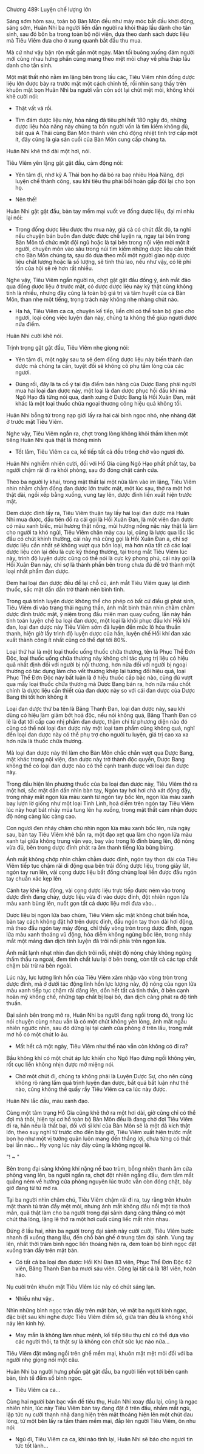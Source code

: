 




Chương 489: Luyện chế lượng lớn


Sáng sớm hôm sau, toàn bộ Bàn Môn đều như máy móc bắt đầu khởi động, sáng sớm, Huân Nhi ba người liền dẫn người ra khỏi tháp lầu dành cho tân sinh, sau đó bôn ba trong toàn bộ nội viện, dựa theo danh sách dược liệu mà Tiêu Viêm đưa cho ở xung quanh bắt đầu thu mua.

Mà cứ như vậy bận rộn mất gần một ngày. Màn tối buông xuống đám người mới cùng nhau hưng phấn cùng mang theo mệt mỏi chạy về phía tháp lầu danh cho tân sinh.

Một mật thất nhỏ nằm im lặng bên trong lầu các, Tiêu Viêm nhìn đống dược liệu lớn được bày ra trước mặt một cách chỉnh tề, rồi nhìn sang thấy trên khuôn mặt bọn Huân Nhi ba người vẫn còn sót lại chút mệt mỏi, không khỏi khẽ cười nói:

- Thật vất vả rồi.

- Tìm đám dược liệu này, hỏa năng đã tiêu phí hết 180 ngày đó, những dược liệu hỏa năng này chúng ta bốn người vốn là tìm kiếm không đủ, bất quá A Thái cùng Bàn Môn thành viên chủ động nhiệt tình trợ cấp một ít, đây cũng là gia sản cuối của Bàn Môn cung cấp chúng ta.

Huân Nhi khẽ thở dài một hơi, nói.

Tiêu Viêm yên lặng gật gật đầu, cảm động nói:

- Yên tâm đi, nhớ kỹ A Thái bọn họ đã bỏ ra bao nhiêu Hoả Năng, đợi luyện chế thành công, sau khi tiêu thụ phải bồi hoàn gấp đôi lại cho bọn họ.

- Nên thế!

Huân Nhi gật gật đầu, bàn tay mềm mại vuốt ve đống dược liệu, đại mi nhíu lại nói:

- Trong đống dược liệu được thu mua này, giá cả có chút đắt đỏ, ta nghĩ nếu chuyện bán buôn đan dược được chế luyện ra, ngay tại bên trong Bàn Môn tổ chức một đội ngũ hoặc là tại bên trong nội viện mời một ít người, chuyên môn vào sâu trong núi tìm kiếm những dược liệu cần thiết cho Bàn Môn chúng ta, sau đó dựa theo mỗi một người giao nộp dược liệu chất lượng hoặc là số lượng, sẽ tính thù lao, nếu như vậy, có lẽ phí tổn của hội sẽ rẻ hơn rất nhiều.

Nghe vậy, Tiêu Viêm ngẩn người ra, chợt gật gật đầu đồng ý, ánh mắt đảo qua đống dược liệu ở trước mặt, có được dược liệu này kỳ thật cũng không tính là nhiều, nhưng đây cũng là toàn bộ giá trị và tâm huyết của cả Bàn Môn, than nhẹ một tiếng, trọng trách này không nhẹ nhàng chút nào.

- Ha hả, Tiêu Viêm ca ca, chuyện kế tiếp, liền chỉ có thể toàn bộ giao cho ngươi, loại công việc luyện đan này, chúng ta không thể giúp ngươi được nửa điểm.

Huân Nhi cười khẽ nói.

Trịnh trọng gật gật đầu, Tiêu Viêm nhẹ giọng nói:

- Yên tâm đi, một ngày sau ta sẽ đem đống dược liệu này biến thành đan dược mà chúng ta cần, tuyệt đối sẽ không cô phụ tấm lòng của các ngươi.

- Đúng rồi, đây là ta cố ý tại địa điểm bán hàng của Dược Bang phái người mua hai loại đan dược này, một loại là đan dược phục hồi đấu khí mà Ngô Hạo đã từng nói qua, danh xưng ở Dược Bang là Hồi Xuân Đan, mặt khác là một loại thuốc chữa ngoại thương công hiệu quả không tồi.

Huân Nhi bỗng từ trong nạp giới lấy ra hai cái bình ngọc nhỏ, nhẹ nhàng đặt ở trước mặt Tiêu Viêm.

Nghe vậy, Tiêu Viêm ngẩn ra, chợt trong lòng không khỏi thầm khen một tiếng Huân Nhi quả thật là thông minh

- Tốt lắm, Tiêu Viêm ca ca, kế tiếp tất cả đều trông chờ vào ngươi đó.

Huân Nhi nghiễm nhiên cười, đối với Hổ Gia cùng Ngô Hạo phất phất tay, ba người chậm rãi đi ra khỏi phòng, sau đó đóng chặt cánh cửa.

Theo ba người ly khai, trong mật thất lại một nữa lâm vào im lặng, Tiêu Viêm nhìn nhằm chằm đống đan dược lớn trước mặt, một lúc sau, thở ra một hơi thật dài, ngồi xếp bằng xuống, vung tay lên, dược đỉnh liền xuất hiện trước mặt.

Đem dược đỉnh lấy ra, Tiêu Viêm thuận tay lấy hai loại đan dược mà Huân Nhi mua được, đầu tiên đổ ra cái gọi là Hồi Xuân Đan, là một viên đan dược có màu xanh biếc, mùi hương thật nồng, mùi hương nồng nặc này thật là làm cho người ta khó ngửi, Tiêu Viêm chân mày cau lại, cũng là lược qua lắc lắc đầu có chút khinh thường, cái này mà cũng gọi là Hồi Xuân Đan a, chỉ sợ dược liệu cần nhất sẽ không vượt qua bốn loại, mà hơn nữa tất cả các loại dược liệu còn lại đều là cực kỳ thông thường, tại trong mắt Tiêu Viêm lúc này, trình độ luyện dược cũng có thể nói là cực kỳ phong phú, cái này gọi là Hồi Xuân Đan này, chỉ sợ là thành phần bên trong chưa đủ để trở thành một loại nhất phẩm đan dược.

Đem hai loại đan dược đều để lại chỗ cũ, ánh mắt Tiêu Viêm quay lại đỉnh thuốc, sắc mặt dần dần trở thành nên bình tĩnh.

Trong quá trình luyện dược không thể cho phép có bất cứ điều gì phát sinh, Tiêu Viêm đi vào trạng thái ngưng thần, ánh mắt bình thản nhìn chằm chằm dược đỉnh trước mặt, ý niệm trong đầu miên man quay cuồng, lần này hắn tính toán luyện chế ba loại đan dược, một loại là khôi phục đấu khí Hồi khí đan, loại đan dược này Tiêu Viêm sớm đã luyện đến mức lô hỏa thuần thanh, hiện giờ lấy trình độ luyện dược của hắn, luyện chế Hồi khí đan xác xuất thành công ít nhất cũng có thể đạt tới 80%.

Loại thứ hai là một loại thuốc uống thuốc chữa thương, tên là Phục Thể Đơn Độc, loại thuốc uống chữa thương này không chỉ tác dụng trị liệu có hiệu quả nhất định đối với người bị nội thương, hơn nữa đối với người bị ngoại thương có tác dụng làm cho vết thương khép lại tương đối hiệu quả, loại Phục Thể Đơn Độc này bất luận là ở hiệu thuốc cấp bậc nào, cũng đủ vượt qua mấy loại thuốc chữa thương mà Dược Bang bán ra, hơn nữa mấu chốt chính là dược liệu cần thiết của đan dược này so với cái đan dược của Dược Bang thì tốt hơn không ít

Loại đan dược thứ ba tên là Băng Thanh Đan, loại đan dược này, sau khi dùng có hiệu làm giảm bớt hoả độc, nếu nói không quá, Băng Thanh Đan có lẽ là đạt tới cấp cao nhị phẩm đan dược, thậm chí từ phương diện nào đó cũng có thể nói loại đan dược này một loại tam phẩm cũng không quá, nghĩ đến loại đan dược này có thể phụ trợ cho người tu luyện, giá trị cao xa xa hơn nữa là thuốc chữa thương.

Mà loại đan dược này thì làm cho Bàn Môn chắc chắn vượt qua Dược Bang, mặt khác trong nội viện, đan dược này trở thành độc quyền, Dược Bang không thể có loại đan dược nào có thể cạnh tranh được với loại đan dược này.

Trong đầu hiện lên phương thuốc của ba loại đan dược này, Tiêu Viêm thở ra một hơi, sắc mặt dần dần nhìn bàn tay, Ngón tay hơi hơi chà xát động đậy, trong nháy mắt ngọn lửa màu xanh từ ngón tay bốc lên, ngọn lửa màu xanh bay lượn lờ giống như một loại Tinh Linh, hoả diễm trên ngón tay Tiêu Viêm lúc này hoạt bát nhảy múa tung lên hạ xuống, trong mật thất cảm nhận được độ nóng càng lúc càng cao.

Con ngươi đen nháy chăm chú nhìn ngọn lửa màu xanh bốc lên, nửa ngày sau, bàn tay Tiêu Viêm khẽ bắn ra, một đạo xẹt qua làm cho ngọn lửa màu xanh tại giữa không trung vặn vẹo, bay vào trong lô đỉnh bùng lên, độ nóng vừa đủ, bên trong dược đỉnh phát ra âm thanh tiếng lửa bừng bừng.

Ánh mắt không chớp nhìn chằm chằm dược đỉnh, ngón tay thon dài của Tiêu Viêm tiếp tục chậm rãi di động qua bên trái đống dược liệu, trong giây lát, ngón tay run lên, vài cọng dược liệu bất đồng chủng loại liền được đầu ngón tay chuẩn xác kẹp lên

Cánh tay khẽ lay động, vài cọng dược liệu trực tiếp được ném vào trong dược đỉnh đang cháy, dược liệu vừa đi vào dược đỉnh, đột nhiên ngọn lửa màu xanh bùng lên, nuốt gọn tất cả dược liệu mới đưa vào...

Dược liệu bị ngọn lửa bao chùm, Tiêu Viêm sắc mặt không chút biến hóa, bàn tay cách không đặt hờ trên dược đỉnh, đầu ngón tay thon dài hơi động, mà theo đầu ngón tay máy động, chỉ thấy vòng tròn trong dược đỉnh, ngọn lửa màu xanh thoáng vũ động, hỏa diễm không ngừng bốc lên, trong nháy mắt một mảng đan dịch tinh luyện đã trôi nổi phía trên ngọn lửa.

Ánh mắt lạnh nhạt nhìn đan dịch trôi nổi, nhiệt độ nóng cháy không ngừng thẩm thấu ra ngoài, đem tinh chất lưu lại ở bên trong, còn tất cả các tạp chất chậm bài trừ ra bên ngoài.

Lúc này, lực lượng linh hồn của Tiêu Viêm xâm nhập vào vòng tròn trong dược đỉnh, mà ở dưới tác động linh hồn lực lượng này, độ nóng của ngọn lửa màu xanh tiếp tục chậm rãi dâng lên, dồn hết tất cả tinh thần, ở bên cạnh hoàn mỹ khống chế, những tạp chất bị loại bỏ, đan dịch càng phát ra độ tinh thuần.

Đại sảnh bên trong mở ra, Huân Nhi ba người đang ngồi trong đó, trong lúc nói chuyện cùng nhau vẫn là có một chút không yên lòng, ánh mắt ngẫu nhiên ngước nhìn, sau đó dừng lại tại cánh cửa phòng ở trên lầu, trong mắt mơ hồ có một chút lo âu.

- Mất hết cả một ngày, Tiêu Viêm như thế nào vẫn còn không có đi ra?

Bầu không khí có một chút áp lực khiến cho Ngô Hạo đứng ngồi không yên, rốt cục liền không nhịn được mở miệng nói.

- Chờ một chút đi, chúng ta không phải là Luyện Dược Sư, cho nên cũng không rõ ràng lắm quá trình luyện đan dược, bất quá bất luận như thế nào, cũng không thể quấy rầy Tiêu Viêm ca ca lúc này được.

Huân Nhi lắc đầu, màu xanh đạo.

Cùng một tâm trạng Hổ Gia cũng khẽ thở ra một hơi dài, giờ cũng chỉ có thể đợi mà thôi, hiện tại cơ hồ toàn bộ Bàn Môn đều là đang chờ đợi Tiêu Viêm đi ra, hắn nếu là thất bại, đối với sĩ khí của Bàn Môn sẽ là một đã kích thật lớn, theo suy nghĩ từ trước cho đến bây giờ, Tiêu Viêm xuất hiện trước mắt bọn họ như một vị tướng quân luôn mang đến thắng lợi, chưa từng có thất bại lần nào... Hy vọng lúc này đây cũng là không ngoại lệ.

"! ~ "

Bên trong đại sảng không khí nặng nề bao trùm, bỗng nhiên thanh âm cửa phòng vang lên, ba người ngẩn ra, chợt đột nhiên ngẩng đầu, đem tầm mắt quẳng ném về hướng cửa phòng nguyên lúc trước vẫn còn đóng chặt, bây giờ đang từ từ mở ra.

Tại ba người nhìn chăm chú, Tiêu Viêm chậm rãi đi ra, tuy rằng trên khuôn mặt thanh tú tràn đầy mệt mỏi, nhưng ánh mắt không dấu nổi một tia thoả mãn, quả thật làm cho ba người trong đại sảnh đang căng thẳng có một chút thả lỏng, lặng lẽ thở ra một hơi cuối cùng liếc mắt nhìn nhau.

Đứng ở lầu hai, nhìn ba người trong đại sảnh này cười cười, Tiêu Viêm bước nhanh đi xuống thang lầu, đến chỗ bàn ghế ở trung tâm đại sảnh. Vung tay lên, nhất thời trăm bình ngọc liền thoáng hiện ra, đem toàn bộ bình ngọc đặt xuống tràn đầy trên mặt bàn.

- Có tất cả ba loại đan dược: Hồi Khí Đan 83 viên, Phục Thể Đơn Độc 62 viên, Băng Thanh Đan ba mươi sáu viên. Cộng lại tất cả là 181 viên, hoàn hảo.

Nụ cười trên khuôn mặt Tiêu Viêm lúc này có chút sáng lạn.

- Nhiều như vậy..

Nhìn những bình ngọc tràn đầy trên mặt bàn, vẻ mặt ba người kinh ngạc, đặc biệt sau khi nghe được Tiêu Viêm điểm số, giữa trán đều là không khỏi nảy lên kinh hỷ.

- May mắn là không làm nhục mệnh, kế tiếp tiêu thụ chỉ có thể dựa vào các người thôi, ta thật sự là không còn chút sức lực nào nữa...

Tiêu Viêm đặt mông ngồi trên ghế mềm mại, khuôn mặt mệt mỏi đối với ba người nhẹ giọng nói một câu.

Huân Nhi ba người hưng phấn gật gật đầu, ba người liền vọt tới bên cạnh bàn, tinh tế đếm số bình ngọc.

- Tiêu Viêm ca ca...

Cùng hai người bàn bạc vấn đề tiêu thụ, Huân Nhi xoay đầu lại, cũng là ngạc nhiên nhìn, lúc này Tiêu Viêm bàn tay đang đặt ở trên đầu, nhắm mắt ngủ, lập tức nụ cười thanh nhã đang hiện trên mặt thoáng hiện lên một chút đau lòng, từ một bên lấy ra tấm thảm mềm mại, đắp lên người Tiêu Viêm, ôn nhu nói:

- Ngủ đi, Tiêu Viêm ca ca, khi nào tỉnh lại, Huân Nhi sẽ báo cho ngươi tin tức tốt lành...




